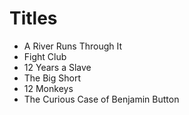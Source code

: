 # Titles 

* A River Runs Through It 
* Fight Club 
* 12 Years a Slave 
* The Big Short 
* 12 Monkeys 
* The Curious Case of Benjamin Button
